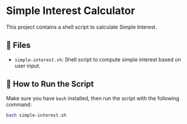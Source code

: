 # Simple Interest Calculator

This project contains a shell script to calculate Simple Interest.

## 📂 Files

- `simple-interest.sh`: Shell script to compute simple interest based on user input.

## 🚀 How to Run the Script

Make sure you have `bash` installed, then run the script with the following command:

```bash
bash simple-interest.sh
